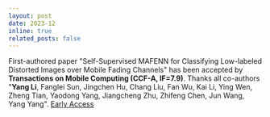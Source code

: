 ```yaml
---
layout: post
date: 2023-12
inline: true
related_posts: false
---
```


First-authored paper "Self-Supervised MAFENN for Classifying Low-labeled Distorted Images over Mobile Fading Channels" has been accepted by **Transactions on Mobile Computing (CCF-A, IF=7.9)**. Thanks all co-authors "**Yang Li**, Fanglei Sun, Jingchen Hu, Chang Liu, Fan Wu, Kai Li, Ying Wen, Zheng Tian, Yaodong Yang, Jiangcheng Zhu, Zhifeng Chen, Jun Wang, Yang Yang". [Early Access](https://ieeexplore.ieee.org/document/10365701)

